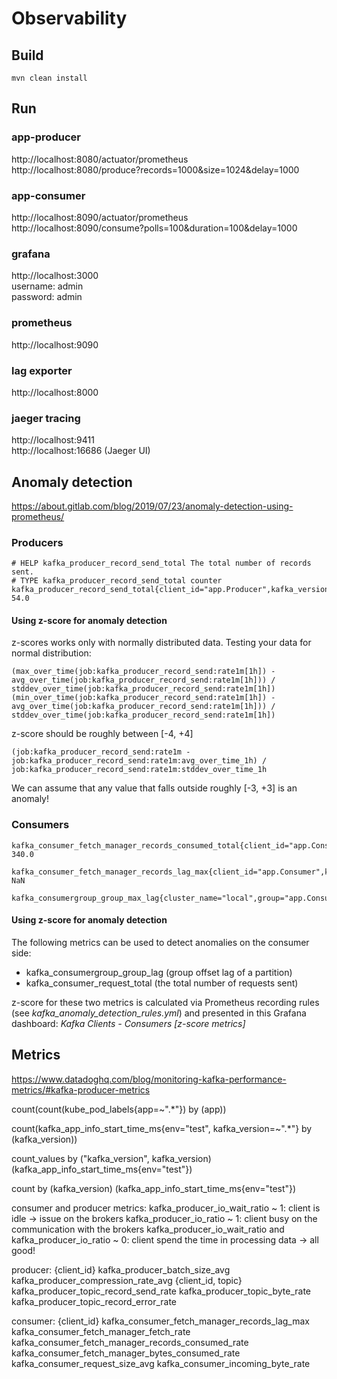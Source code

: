 # Observability

## Build
```
mvn clean install
```

## Run
### app-producer
http://localhost:8080/actuator/prometheus  
http://localhost:8080/produce?records=1000&size=1024&delay=1000

### app-consumer
http://localhost:8090/actuator/prometheus  
http://localhost:8090/consume?polls=100&duration=100&delay=1000

### grafana
http://localhost:3000  
username: admin  
password: admin

### prometheus
http://localhost:9090

### lag exporter
http://localhost:8000

### jaeger tracing
http://localhost:9411  
http://localhost:16686 (Jaeger UI)

## Anomaly detection
https://about.gitlab.com/blog/2019/07/23/anomaly-detection-using-prometheus/

### Producers
```
# HELP kafka_producer_record_send_total The total number of records sent.
# TYPE kafka_producer_record_send_total counter
kafka_producer_record_send_total{client_id="app.Producer",kafka_version="3.0.0",} 54.0
```
#### Using z-score for anomaly detection
z-scores works only with normally distributed data. Testing your data for normal distribution:
```
(max_over_time(job:kafka_producer_record_send:rate1m[1h]) - avg_over_time(job:kafka_producer_record_send:rate1m[1h])) / stddev_over_time(job:kafka_producer_record_send:rate1m[1h])
(min_over_time(job:kafka_producer_record_send:rate1m[1h]) - avg_over_time(job:kafka_producer_record_send:rate1m[1h])) / stddev_over_time(job:kafka_producer_record_send:rate1m[1h])
```
z-score should be roughly between [-4, +4]

```
(job:kafka_producer_record_send:rate1m - job:kafka_producer_record_send:rate1m:avg_over_time_1h) /  job:kafka_producer_record_send:rate1m:stddev_over_time_1h
```
We can assume that any value that falls outside roughly [-3, +3] is an anomaly!

### Consumers
```
kafka_consumer_fetch_manager_records_consumed_total{client_id="app.Consumer",kafka_version="3.0.0",topic="app_Foo",} 340.0

kafka_consumer_fetch_manager_records_lag_max{client_id="app.Consumer",kafka_version="3.0.0",partition="1",topic="app_Foo",} NaN
```

```
kafka_consumergroup_group_max_lag{cluster_name="local",group="app.Consumer",}
```

#### Using z-score for anomaly detection
The following metrics can be used to detect anomalies on the consumer side: 
- kafka_consumergroup_group_lag (group offset lag of a partition)
- kafka_consumer_request_total (the total number of requests sent)

z-score for these two metrics is calculated via Prometheus recording rules (see _kafka_anomaly_detection_rules.yml_) and
presented in this Grafana dashboard: _Kafka Clients - Consumers [z-score metrics]_

## Metrics
https://www.datadoghq.com/blog/monitoring-kafka-performance-metrics/#kafka-producer-metrics

count(count(kube_pod_labels{app=~".*"}) by (app))

count(kafka_app_info_start_time_ms{env="test", kafka_version=~".*"} by (kafka_version))

count_values by ("kafka_version", kafka_version) (kafka_app_info_start_time_ms{env="test"})


count by (kafka_version) (kafka_app_info_start_time_ms{env="test"})

consumer and producer metrics:
    kafka_producer_io_wait_ratio ~ 1: client is idle -> issue on the brokers
    kafka_producer_io_ratio ~ 1: client busy on the communication with the brokers
    kafka_producer_io_wait_ratio and kafka_producer_io_ratio ~ 0: client spend the time in processing data -> all good!

producer:
    {client_id}
        kafka_producer_batch_size_avg
        kafka_producer_compression_rate_avg
    {client_id, topic}
        kafka_producer_topic_record_send_rate
        kafka_producer_topic_byte_rate
        kafka_producer_topic_record_error_rate

consumer:
    {client_id}
        kafka_consumer_fetch_manager_records_lag_max
        kafka_consumer_fetch_manager_fetch_rate
        kafka_consumer_fetch_manager_records_consumed_rate
        kafka_consumer_fetch_manager_bytes_consumed_rate
        kafka_consumer_request_size_avg
        kafka_consumer_incoming_byte_rate

